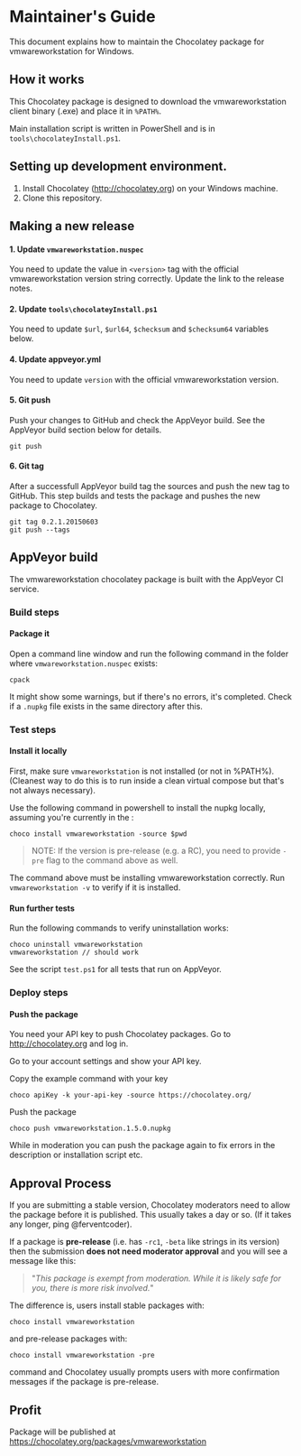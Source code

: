 # Maintainer's Guide

This document explains how to maintain the Chocolatey package
for vmwareworkstation for Windows.

## How it works

This Chocolatey package is designed to download the vmwareworkstation
client binary (.exe) and place it in `%PATH%`.

Main installation script is written in PowerShell and is in
`tools\chocolateyInstall.ps1`.

## Setting up development environment.

1. Install Chocolatey (http://chocolatey.org) on your Windows machine.
3. Clone this repository.

## Making a new release

#### 1. Update `vmwareworkstation.nuspec`

You need to update the value in `<version>` tag with
the official vmwareworkstation version string correctly.
Update the link to the release notes.

#### 2. Update `tools\chocolateyInstall.ps1`

You need to update `$url`, `$url64`, `$checksum` and `$checksum64`
variables below.

#### 4. Update appveyor.yml

You need to update `version` with the official vmwareworkstation version.

#### 5. Git push

Push your changes to GitHub and check the AppVeyor build. See the AppVeyor build section below for details.

    git push

#### 6. Git tag

After a successfull AppVeyor build tag the sources and push the new tag to GitHub. This step builds and tests the package and pushes the new package to Chocolatey.

    git tag 0.2.1.20150603
    git push --tags

## AppVeyor build

The vmwareworkstation chocolatey package is built with the AppVeyor CI service.

### Build steps

#### Package it

Open a command line window and run the following command in the folder
where `vmwareworkstation.nuspec` exists:

    cpack

It might show some warnings, but if there's no errors, it's completed.
Check if a `.nupkg` file exists in the same directory after this.

### Test steps

#### Install it locally

First, make sure `vmwareworkstation` is not installed (or not in %PATH%). (Cleanest
way to do this is to run inside a clean virtual compose but that's not
always necessary).

Use the following command in powershell to install the nupkg locally, assuming
you're currently in the :

    choco install vmwareworkstation -source $pwd

> NOTE: If the version is pre-release (e.g. a RC), you need to provide
> `-pre` flag to the command above as well.

The command above must be installing vmwareworkstation correctly. Run `vmwareworkstation -v`
to verify if it is installed.

#### Run further tests

Run the following commands to verify uninstallation works:

    choco uninstall vmwareworkstation
    vmwareworkstation // should work

See the script `test.ps1` for all tests that run on AppVeyor.

### Deploy steps

#### Push the package

You need your API key to push Chocolatey packages.
Go to http://chocolatey.org and log in.

Go to your account settings and show your API key.

Copy the example command with your key

    choco apiKey -k your-api-key -source https://chocolatey.org/

Push the package

    choco push vmwareworkstation.1.5.0.nupkg

While in moderation you can push the package again to fix errors in the description or installation script etc.

## Approval Process

If you are submitting a stable version, Chocolatey moderators need to
allow the package before it is published. This usually takes a day or
so. (If it takes any longer, ping @ferventcoder).

If a package is **pre-release** (i.e. has `-rc1`, `-beta` like strings
in its version) then the submission **does not need moderator approval**
and you will see a message like this:

> "*This package is exempt from moderation. While it is likely safe for you,
> there is more risk involved.*"

The difference is, users install stable packages with:

    choco install vmwareworkstation

and pre-release packages with:

    choco install vmwareworkstation -pre

command and Chocolatey usually prompts users with more confirmation
messages if the package is pre-release.

## Profit

Package will be published at https://chocolatey.org/packages/vmwareworkstation
